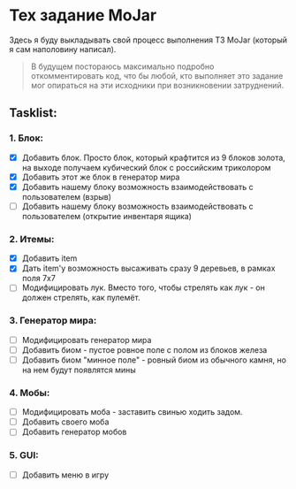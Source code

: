 # Тех задание MoJar
Здесь я буду выкладывать свой процесс выполнения ТЗ MoJar (который я сам наполовину написал).
> В будущем постораюсь максимально подробно откомментировать код, что бы любой, кто выполняет это задание мог опираться на эти исходники при возникновении затруднений.

## Tasklist:

### 1. Блок:
- [x] Добавить блок. Просто блок, который крафтится из 9 блоков золота, на выходе получаем кубический блок c российским триколором
- [x] Добавить этот же блок в генератор мира
- [x] Добавить нашему блоку возможность взаимодействовать с пользователем (взрыв)
- [ ] Добавить нашему блоку возможность взаимодействовать с пользователем (открытие инвентаря ящика)

### 2. Итемы:
- [x] Добавить item
- [x] Дать item'у возможность высаживать сразу 9 деревьев, в рамках поля 7х7
- [ ] Модифицировать лук. Вместо того, чтобы стрелять как лук - он должен стрелять, как пулемёт.

### 3. Генератор мира:
- [ ] Модифицировать генератор мира
- [ ] Добавить биом - пустое ровное поле с полом из блоков железа
- [ ] Добавить биом "минное поле" - ровный биом из обычного камня, но на нем будут появлятся мины

### 4. Мобы:
- [ ] Модифицировать моба - заставить свинью ходить задом. 
- [ ] Добавить своего моба
- [ ] Добавить генератор мобов

### 5. GUI:
- [ ] Добавить меню в игру
